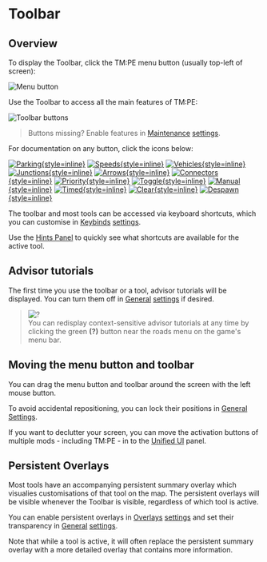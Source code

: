 # Toolbar

## Overview

To display the Toolbar, click the TM:PE menu button (usually top-left of screen):

![Menu button](btnMain.png)

Use the Toolbar to access all the main features of TM:PE:

![Toolbar buttons](uiMainWindow.png)

> Buttons missing? Enable features in [Maintenance](Maintenance.md) [settings](Settings.md).

For documentation on any button, click the icons below:

[![Parking](btnParkingRestrictions.png){style=inline}](Parking-Restrictions.md "Parking Restrictions")
[![Speeds](btnSpeedLimits.png){style=inline}](Speed-Limits.md "Speed Limits")
[![Vehicles](btnVehicleRestrictions.png){style=inline}](Vehicle-Restrictions.md "Vehicle Restrictions")
[![Junctions](btnJunctionRestrictions.png){style=inline}](Junction-Restrictions.md "Junction Restrictions")
[![Arrows](btnLaneArrows.png){style=inline}](Lane-Arrows.md "Lane Arrows")
[![Connectors](btnLaneConnectors.png){style=inline}](Lane-Connectors.md "Lane Connectors")
[![Priority](btnPrioritySigns.png){style=inline}](Priority-Signs.md "Priority Signs")
[![Toggle](btnToggleTL.png){style=inline}](Toggle-Traffic-Lights.md "Toggle Traffic Lights")
[![Manual](btnManualTL.png){style=inline}](Manual-Traffic-Lights.md "Manual Traffic Lights")
[![Timed](btnTimedTL.png){style=inline}](Timed-Traffic-Lights.md "Timed Traffic Lights")
[![Clear](btnClearTraffic.png){style=inline}](Clear-Traffic.md "Clear Traffic")
[![Despawn](btnToggleDespawn.png){style=inline}](Toggle-Despawn.md "Toggle Despawn")

The toolbar and most tools can be accessed via keyboard shortcuts, which you can customise
in [Keybinds](Keybinds.md) [settings](Settings.md).

Use the [Hints Panel](Hints-Panel.md) to quickly see what shortcuts are available for the active tool.

## Advisor tutorials

The first time you use the toolbar or a tool, advisor tutorials will be displayed. You can turn them off
in [General](General.md) [settings](Settings.md) if desired.

> ![?](iconQuestion.png)  
> You can redisplay context-sensitive advisor tutorials at any time by clicking the green **(?)** button near the roads
> menu on the game's menu bar.

## Moving the menu button and toolbar

You can drag the menu button and toolbar around the screen with the left mouse button.

To avoid accidental repositioning, you can lock their positions in [General](General.md) [Settings](Settings.md).

If you want to declutter your screen, you can move the activation buttons of multiple mods - including TM:PE - in to
the [Unified UI](Unified-UI.md) panel.

## Persistent Overlays

Most tools have an accompanying persistent summary overlay which visualies customisations of that tool on the map. The
persistent overlays will be visible whenever the Toolbar is visible, regardless of which tool is active.

You can enable persistent overlays in [Overlays](Overlays.md) [settings](Settings.md) and set their transparency
in [General](General.md) [settings](Settings.md).

Note that while a tool is active, it will often replace the persistent summary overlay with a more detailed overlay that
contains more information.